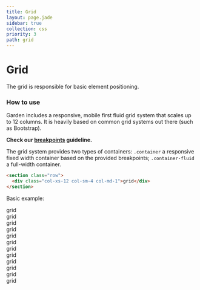 ```yaml
---
title: Grid
layout: page.jade
sidebar: true
collection: css
priority: 3
path: grid
---
```


# Grid
<p class="lead">The grid is responsible for basic element positioning.</p>

### How to use

Garden includes a responsive, mobile first fluid grid system that scales up to 12 columns. It is heavily based on common grid systems out there (such as Bootstrap).

**Check our [breakpoints](css/utils.html#breakpoints) guideline.**

The grid system provides two types of containers: `.container` a responsive fixed
width container based on the provided breakpoints; `.container-fluid` a full-width
container.

```html
<section class="row">
  <div class="col-xs-12 col-sm-4 col-md-1">grid</div>
</section>
```

Basic example:

<div class="example">
  <section class="row">
    <div class="col-xs-12 col-sm-4 col-md-1"><div>grid</div></div>
    <div class="col-xs-12 col-sm-4 col-md-1"><div>grid</div></div>
    <div class="col-xs-12 col-sm-4 col-md-1"><div>grid</div></div>
    <div class="col-xs-12 col-sm-4 col-md-1"><div>grid</div></div>
    <div class="col-xs-12 col-sm-4 col-md-1"><div>grid</div></div>
    <div class="col-xs-12 col-sm-4 col-md-1"><div>grid</div></div>
    <div class="col-xs-12 col-sm-4 col-md-1"><div>grid</div></div>
    <div class="col-xs-12 col-sm-4 col-md-1"><div>grid</div></div>
    <div class="col-xs-12 col-sm-4 col-md-1"><div>grid</div></div>
    <div class="col-xs-12 col-sm-4 col-md-1"><div>grid</div></div>
    <div class="col-xs-12 col-sm-4 col-md-1"><div>grid</div></div>
    <div class="col-xs-12 col-sm-4 col-md-1"><div>grid</div></div>
  </section>
</div>
